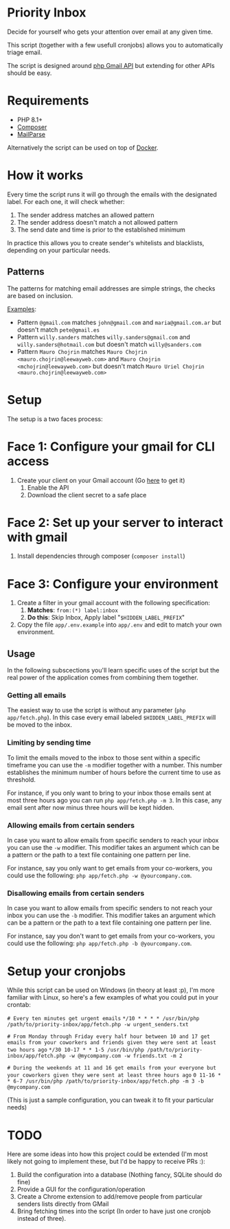 # Priority Inbox

Decide for yourself who gets your attention over email at any given time.

This script (together with a few usefull cronjobs) allows you to automatically triage email.

The script is designed around [php Gmail API](https://developers.google.com/gmail/api/v1/reference/) but extending for other APIs should be easy. 

# Requirements

* PHP 8.1+
* [Composer](https://getcomposer.org)
* [MailParse](https://www.php.net/manual/es/book.mailparse.php)

Alternatively the script can be used on top of [Docker](https://www.docker.com/).

# How it works

Every time the script runs it will go through the emails with the designated label. For each one, it will check whether:

1. The sender address matches an allowed pattern
2. The sender address doesn't match a not allowed pattern
3. The send date and time is prior to the established minimum

In practice this allows you to create sender's whitelists and blacklists, depending on your particular needs.

## Patterns

The patterns for matching email addresses are simple strings, the checks are based on inclusion.

<u>Examples</u>:

* Pattern `@gmail.com` matches `john@gmail.com` and `maria@gmail.com.ar` but doesn't match `pete@gmail.es`
* Pattern `willy.sanders` matches `willy.sanders@gmail.com` and `willy.sanders@hotmail.com` but doesn't match `willy@sanders.com`
* Pattern `Mauro Chojrin` matches `Mauro Chojrin <mauro.chojrin@leewayweb.com>` and `Mauro Chojrin <mchojrin@leewayweb.com>` but doesn't match `Mauro Uriel Chojrin <mauro.chojrin@leewayweb.com>`

# Setup

The setup is a two faces process:

Face 1: Configure your gmail for CLI access
===========================================

1. Create your client on your Gmail account (Go [here](https://developers.google.com/gmail/api/quickstart/php) to get it)
    1. Enable the API
    2. Download the client secret to a safe place
 
Face 2: Set up your server to interact with gmail
=================================================

1. Install dependencies through composer (```composer install```)
 
Face 3: Configure your environment
==================================

1. Create a filter in your gmail account with the following specification:
   1. **Matches**: ```from:(*) label:inbox```
   2. **Do this**: Skip Inbox, Apply label "`$HIDDEN_LABEL_PREFIX`"
1. Copy the file `app/.env.example` into `app/.env` and edit to match your own environment.

## Usage

In the following subscections you'll learn specific uses of the script but the real power of the application comes from combining them together.

### Getting all emails

The easiest way to use the script is without any parameter (```php app/fetch.php```). In this case every email labeled `$HIDDEN_LABEL_PREFIX` will be moved to the inbox.

### Limiting by sending time

To limit the emails moved to the inbox to those sent within a specific timeframe you can use the `-m` modifier together with a number. This number establishes the minimum number of hours before the current time to use as threshold.

For instance, if you only want to bring to your inbox those emails sent at most three hours ago you can run ```php app/fetch.php -m 3```. In this case, any email sent after now minus three hours will be kept hidden.

### Allowing emails from certain senders

In case you want to allow emails from specific senders to reach your inbox you can use the `-w` modifier. This modifier takes an argument which can be a pattern or the path to a text file containing one pattern per line.

For instance, say you only want to get emails from your co-workers, you could use the following: ```php app/fetch.php -w @yourcompany.com```.

### Disallowing emails from certain senders

In case you want to allow emails from specific senders to not reach your inbox you can use the `-b` modifier. This modifier takes an argument which can be a pattern or the path to a text file containing one pattern per line.

For instance, say you don't want to get emails from your co-workers, you could use the following: ```php app/fetch.php -b @yourcompany.com```.

Setup your cronjobs
===================

While this script can be used on Windows (in theory at least :p), I'm more familiar with Linux, so here's a few examples of what you could put in your crontab:

`# Every ten minutes get urgent emails`
```*/10 * * * * /usr/bin/php /path/to/priority-inbox/app/fetch.php -w urgent_senders.txt```

`# From Monday through Friday every half hour between 10 and 17 get emails from your coworkers and friends given they were sent at least two hours ago`
```*/30 10-17 * * 1-5 /usr/bin/php /path/to/priority-inbox/app/fetch.php -w @mycompany.com -w friends.txt -m 2```

`# During the weekends at 11 and 16 get emails from your everyone but your coworkers given they were sent at least three hours ago`
```0 11-16 * * 6-7 /usr/bin/php /path/to/priority-inbox/app/fetch.php -m 3 -b @mycompany.com```

(This is just a sample configuration, you can tweak it to fit your particular needs)

# TODO

Here are some ideas into how this project could be extended (I'm most likely not going to implement these, but I'd be happy to receive PRs :):

1. Build the configuration into a database (Nothing fancy, SQLite should do fine)
2. Provide a GUI for the configuration/operation
3. Create a Chrome extension to add/remove people from particular senders lists directly from GMail
4. Bring fetching times into the script (In order to have just one cronjob instead of three).
